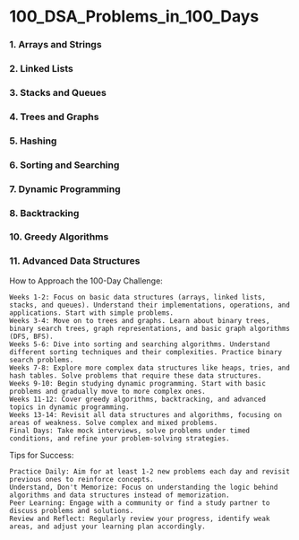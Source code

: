 # 100_DSA_Problems_in_100_Days

### 1. Arrays and Strings
### 2. Linked Lists
### 3. Stacks and Queues
### 4. Trees and Graphs
### 5. Hashing
### 6. Sorting and Searching
### 7. Dynamic Programming
### 8. Backtracking
### 10. Greedy Algorithms
### 11. Advanced Data Structures

How to Approach the 100-Day Challenge:

    Weeks 1-2: Focus on basic data structures (arrays, linked lists, stacks, and queues). Understand their implementations, operations, and applications. Start with simple problems.
    Weeks 3-4: Move on to trees and graphs. Learn about binary trees, binary search trees, graph representations, and basic graph algorithms (DFS, BFS).
    Weeks 5-6: Dive into sorting and searching algorithms. Understand different sorting techniques and their complexities. Practice binary search problems.
    Weeks 7-8: Explore more complex data structures like heaps, tries, and hash tables. Solve problems that require these data structures.
    Weeks 9-10: Begin studying dynamic programming. Start with basic problems and gradually move to more complex ones.
    Weeks 11-12: Cover greedy algorithms, backtracking, and advanced topics in dynamic programming.
    Weeks 13-14: Revisit all data structures and algorithms, focusing on areas of weakness. Solve complex and mixed problems.
    Final Days: Take mock interviews, solve problems under timed conditions, and refine your problem-solving strategies.

Tips for Success:

    Practice Daily: Aim for at least 1-2 new problems each day and revisit previous ones to reinforce concepts.
    Understand, Don't Memorize: Focus on understanding the logic behind algorithms and data structures instead of memorization.
    Peer Learning: Engage with a community or find a study partner to discuss problems and solutions.
    Review and Reflect: Regularly review your progress, identify weak areas, and adjust your learning plan accordingly.
